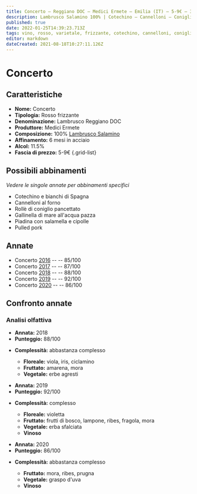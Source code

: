 ```yaml
---
title: Concerto – Reggiano DOC – Medici Ermete – Emilia (IT) – 5-9€ – 3★-5★
description: Lambrusco Salamino 100% | Cotechino – Cannelloni – Coniglio in pancetta – Gallinella all'acqua pazza – Piadina con salsiccia – Pulled pork
published: true
date: 2022-01-25T14:39:23.713Z
tags: vino, rosso, varietale, frizzante, cotechino, cannelloni, coniglio in pancetta, gallinella all'acqua pazza, piadina con salsiccia, lambrusco salamino, 5 stelle, 5-9€
editor: markdown
dateCreated: 2021-08-18T10:27:11.126Z
---
```


# Concerto

## Caratteristiche
- **Nome:** <span class="nome">Concerto</span> 
- **Tipologia:** Rosso frizzante
- **Denominazione:** <span class="denominazione">Lambrusco Reggiano DOC</span> 
- **Produttore:** <span class="cantina">Medici Ermete</span> 
- **Composizione:** 100% [Lambrusco Salamino](/vitigni/Italia/bacca-nera/lambrusco-salamino)
- **Affinamento:** 6 mesi in acciaio
- **Alcol:** 11.5%
- **Fascia di prezzo:** 5-9€
{.grid-list}

## Possibili abbinamenti
*Vedere le singole annate per abbinamenti specifici*

- Cotechino e bianchi di Spagna
- Cannelloni al forno
- Rollè di coniglio pancettato
- Gallinella di mare all'acqua pazza
- Piadina con salamella e cipolle 
- Pulled pork

## Annate
- Concerto [2016](/vini/Italia/Emilia/Medici-Ermete/Concerto/2016) -- <span class="star-3"></span> -- 85/100
- Concerto [2017](/vini/Italia/Emilia/Medici-Ermete/Concerto/2017) -- <span class="star-3"></span> -- 87/100
- Concerto [2018](/vini/Italia/Emilia/Medici-Ermete/Concerto/2018) -- <span class="star-3"></span> -- 88/100
- Concerto [2019](/vini/Italia/Emilia/Medici-Ermete/Concerto/2019) -- <span class="star-5"></span> -- 92/100
- Concerto [2020](/vini/Italia/Emilia/Medici-Ermete/Concerto/2020) -- <span class="star-3"></span> -- 86/100

## Confronto annate

### Analisi olfattiva

<div class="confronto-grid">
  <div class="annata">
    <ul>
      <li><b>Annata:</b> <span class="annocorrente">2018</span></li>
      <li><b>Punteggio:</b> <span class="punteggio">88/100</span></li>
    </ul>
    <div class="vini vini-2018"></div>
    <ul>
      <li><b>Complessità:</b> <span class="complessitaVino">abbastanza complesso</span></li>
      <ul>
        <li><b><span class="florealeInput">Floreale:</span></b> viola, iris, ciclamino</li>
        <li><b><span class="fruttatoInput">Fruttato:</span></b> amarena, mora</li>
        <li><b><span class="vegetaleInput">Vegetale:</span></b> erbe agresti</li>
      </ul>
    </ul>
  </div>
  <div class="annata">
    <ul>
      <li><b>Annata:</b> <span class="annocorrente">2019</span></li>
      <li><b>Punteggio:</b> <span class="punteggio">92/100</span></li>
    </ul>
    <div class="vini vini-2019"></div>
    <ul>
      <li><b>Complessità:</b> <span class="complessitaVino">complesso</span></li>
      <ul>
        <li><b><span class="florealeInput">Floreale:</span></b> violetta</li>
        <li><b><span class="fruttatoInput">Fruttato:</span></b> frutti di bosco, lampone, ribes, fragola, mora</li>
        <li><b><span class="vegetaleInput">Vegetale:</span></b> erba sfalciata</li>
        <li><b><span class="vinosoInput">Vinoso</span></b></li>      
      </ul>
    </ul>
  </div>
  <div class="annata">
    <ul>
      <li><b>Annata:</b> <span class="annocorrente">2020</span></li>
      <li><b>Punteggio:</b> <span class="punteggio">86/100</span></li>
    </ul>
    <div class="vini vini-2020"></div>
    <ul>
      <li><b>Complessità:</b> <span class="complessitaVino">abbastanza complesso</span></li>
      <ul>
        <li><b><span class="fruttatoInput">Fruttato:</span></b> mora, ribes, prugna</li>
        <li><b><span class="vegetaleInput">Vegetale:</span></b> graspo d'uva</li>
        <li><b><span class="vinosoInput">Vinoso</span></b></li>
      </ul>
    </ul>
  </div>
</div>